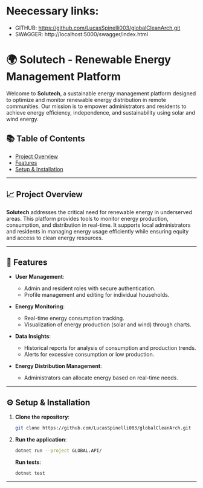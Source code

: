# Neecessary links:
- GITHUB: https://github.com/LucasSpinelli003/globalCleanArch.git
- SWAGGER: http://localhost:5000/swagger/index.html


# 🌍 Solutech - Renewable Energy Management Platform

Welcome to **Solutech**, a sustainable energy management platform designed to optimize and monitor renewable energy distribution in remote communities. Our mission is to empower administrators and residents to achieve energy efficiency, independence, and sustainability using solar and wind energy.

## 📚 Table of Contents
- [Project Overview](#project-overview)
- [Features](#features)
- [Setup & Installation](#setup--installation)

---

## 📈 Project Overview

**Solutech** addresses the critical need for renewable energy in underserved areas. This platform provides tools to monitor energy production, consumption, and distribution in real-time. It supports local administrators and residents in managing energy usage efficiently while ensuring equity and access to clean energy resources.

---

## 🚀 Features

- **User Management**:
  - Admin and resident roles with secure authentication.
  - Profile management and editing for individual households.
  
- **Energy Monitoring**:
  - Real-time energy consumption tracking.
  - Visualization of energy production (solar and wind) through charts.
  
- **Data Insights**:
  - Historical reports for analysis of consumption and production trends.
  - Alerts for excessive consumption or low production.

- **Energy Distribution Management**:
  - Administrators can allocate energy based on real-time needs.

---

## ⚙️ Setup & Installation

1. **Clone the repository**:
    ```bash
    git clone https://github.com/LucasSpinelli003/globalCleanArch.git
    ```

4. **Run the application**:
    ```bash
    dotnet run --project GLOBAL.API/
    ```

    **Run tests**:
    ```bash
    dotnet test
    ```
---